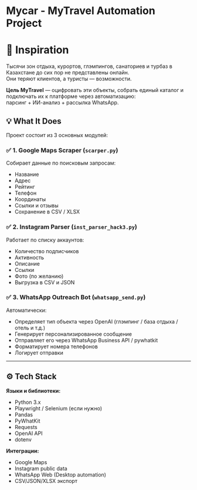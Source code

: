 # Mycar - MyTravel Automation Project
# 🌟 Inspiration

Тысячи зон отдыха, курортов, глэмпингов, санаториев и турбаз в Казахстане до сих пор не представлены онлайн.  
Они теряют клиентов, а туристы — возможности.

**Цель MyTravel** — оцифровать эти объекты, собрать единый каталог и подключать их к платформе через автоматизацию:  
парсинг + ИИ-анализ + рассылка WhatsApp.


## 💡 What It Does

Проект состоит из 3 основных модулей:

### ✅ 1. Google Maps Scraper (`scarper.py`)
Собирает данные по поисковым запросам:
- Название
- Адрес
- Рейтинг
- Телефон
- Координаты
- Ссылки и отзывы
- Сохранение в CSV / XLSX

### ✅ 2. Instagram Parser (`inst_parser_hack3.py`)
Работает по списку аккаунтов:
- Количество подписчиков
- Активность
- Описание
- Ссылки
- Фото (по желанию)
- Выгрузка в CSV и JSON

### ✅ 3. WhatsApp Outreach Bot (`whatsapp_send.py`)
Автоматически:
- Определяет тип объекта через OpenAI (глэмпинг / база отдыха / отель и т.д.)
- Генерирует персонализированное сообщение
- Отправляет его через WhatsApp Business API / pywhatkit
- Форматирует номера телефонов
- Логирует отправки

---

## ⚙️ Tech Stack

**Языки и библиотеки:**
- Python 3.x
- Playwright / Selenium (если нужно)
- Pandas
- PyWhatKit
- Requests
- OpenAI API
- dotenv

**Интеграции:**
- Google Maps
- Instagram public data
- WhatsApp Web (Desktop automation)
- CSV/JSON/XLSX экспорт


